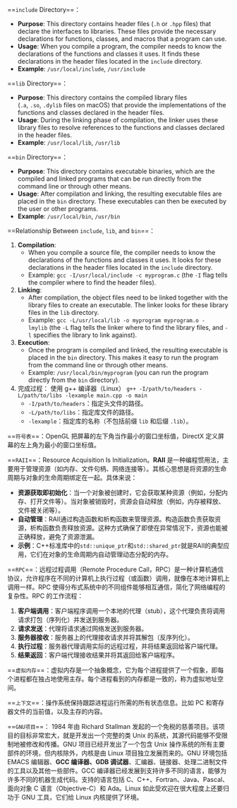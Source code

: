 
==`include` Directory==：
- **Purpose**: This directory contains header files (`.h` or `.hpp` files) that declare the interfaces to libraries. These files provide the necessary declarations for functions, classes, and macros that a program can use.
- **Usage**: When you compile a program, the compiler needs to know the declarations of the functions and classes it uses. It finds these declarations in the header files located in the `include` directory.
- **Example**: `/usr/local/include`, `/usr/include`

==`lib` Directory==：
- **Purpose**: This directory contains the compiled library files (`.a`, `.so`, `.dylib` files on macOS) that provide the implementations of the functions and classes declared in the header files.
- **Usage**: During the linking phase of compilation, the linker uses these library files to resolve references to the functions and classes declared in the header files.
- **Example**: `/usr/local/lib`, `/usr/lib`

==`bin` Directory==：
- **Purpose**: This directory contains executable binaries, which are the compiled and linked programs that can be run directly from the command line or through other means.
- **Usage**: After compilation and linking, the resulting executable files are placed in the `bin` directory. These executables can then be executed by the user or other programs.
- **Example**: `/usr/local/bin`, `/usr/bin`

==Relationship Between `include`, `lib`, and `bin`==：
1. **Compilation**:
    - When you compile a source file, the compiler needs to know the declarations of the functions and classes it uses. It looks for these declarations in the header files located in the `include` directory.
    - Example: `gcc -I/usr/local/include -c myprogram.c` (the `-I` flag tells the compiler where to find the header files).
2. **Linking**:
    - After compilation, the object files need to be linked together with the library files to create an executable. The linker looks for these library files in the `lib` directory.
    - Example: `gcc -L/usr/local/lib -o myprogram myprogram.o -lmylib` (the `-L` flag tells the linker where to find the library files, and `-l` specifies the library to link against).
3. **Execution**:
    - Once the program is compiled and linked, the resulting executable is placed in the `bin` directory. This makes it easy to run the program from the command line or through other means.
    - Example: `/usr/local/bin/myprogram` (you can run the program directly from the `bin` directory).
4. 完成过程：
	使用 g++ 编译器（Linux）
	`g++ -I/path/to/headers -L/path/to/libs -lexample main.cpp -o main`
	- `-I/path/to/headers`：指定头文件的路径。
	- `-L/path/to/libs`：指定库文件的路径。
	- `-lexample`：指定库的名称（不包括前缀 `lib` 和后缀 `.lib`）。

==`符号表`==：OpenGL 把屏幕的左下角当作最小的窗口坐标值，DirectX 定义屏幕的左上角为最小的窗口坐标值。 

==`RAII`==：Resource Acquisition Is Initialization。**RAII** 是一种编程惯用法，主要用于管理资源（如内存、文件句柄、网络连接等）。其核心思想是将资源的生命周期与对象的生命周期绑定在一起。具体来说：
- **资源获取即初始化**：当一个对象被创建时，它会获取某种资源（例如，分配内存、打开文件等）。当对象被销毁时，资源会自动释放（例如，内存被释放、文件被关闭等）。
- **自动管理**：RAII通过构造函数和析构函数来管理资源。构造函数负责获取资源，析构函数负责释放资源。这种方式确保了即使在异常情况下，资源也能被正确释放，避免了资源泄漏。
- **示例**：C++标准库中的`std::unique_ptr`和`std::shared_ptr`就是RAII的典型应用，它们在对象的生命周期内自动管理动态分配的内存。

==`RPC`==：远程过程调用（Remote Procedure Call，RPC）是一种计算机通信协议，允许程序在不同的计算机上执行过程（或函数）调用，就像在本地计算机上调用一样。RPC 使得分布式系统中的不同组件能够相互通信，简化了网络编程的复杂性。RPC 的工作流程：
1. **客户端调用**：客户端程序调用一个本地的代理（stub），这个代理负责将调用请求打包（序列化）并发送到服务器。
2. **请求发送**：代理将请求通过网络发送到服务器。
3. **服务器接收**：服务器上的代理接收请求并将其解包（反序列化）。
4. **执行过程**：服务器代理调用实际的远程过程，并将结果返回给客户端代理。
5. **结果返回**：客户端代理接收结果并将其返回给客户端程序。

==`虚拟内存`==：虚拟内存是一个抽象概念，它为每个进程提供了一个假象，即每个进程都在独占地使用主存。每个进程看到的内存都是一致的，称为虚拟地址空间。

==`上下文`==：操作系统保持跟踪进程运行所需的所有状态信息。比如 PC 和寄存器文件的当前值，以及主存的内容。

==`GNU项目`==： 1984 年由 Richard Stallman 发起的一个免税的慈善项目。该项目的目标非常宏大，就是开发出一个完整的类 Unix 的系统，其源代码能够不受限制地被修改和传播。GNU 项目已经开发出了一个包含 Unix 操作系统的所有主要部件的环境，但内核除外，内核是由 Linux 项目独立发展而来的。GNU 环境包括 EMACS 编辑器、**GCC 编译器、GDB 调试器**、汇编器、链接器、处理二进制文件的工具以及其他一些部件。GCC 编译器已经发展到支持许多不同的语言，能够为许多不同的机器生成代码。支持的语言包括 C、C++、Fortran、Java、Pascal、面向对象 C 语言（Objective-C）和 Ada。Linux 如此受欢迎在很大程度上还要归功于 GNU 工具，它们给 Linux 内核提供了环境。